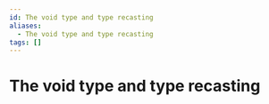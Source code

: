 ```yaml
---
id: The void type and type recasting
aliases:
  - The void type and type recasting
tags: []
---
```


# The void type and type recasting
